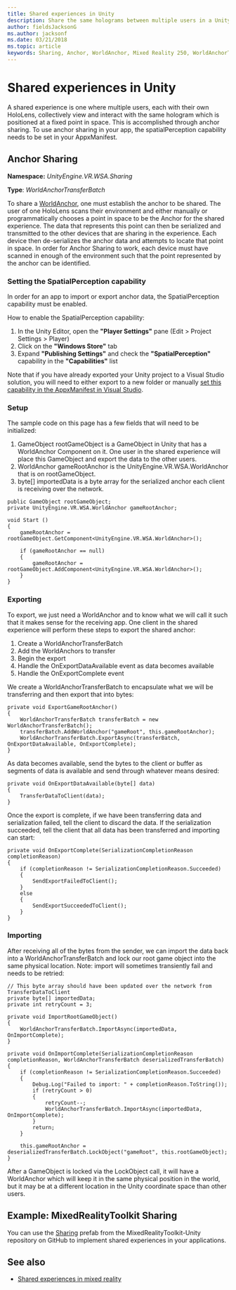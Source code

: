```yaml
---
title: Shared experiences in Unity
description: Share the same holograms between multiple users in a Unity application.
author: fieldsJacksonG
ms.author: jacksonf
ms.date: 03/21/2018
ms.topic: article
keywords: Sharing, Anchor, WorldAnchor, Mixed Reality 250, WorldAnchorTransferBatch, SpatialPerception
---
```




# Shared experiences in Unity

A shared experience is one where multiple users, each with their own HoloLens, collectively view and interact with the same hologram which is positioned at a fixed point in space. This is accomplished through anchor sharing. To use anchor sharing in your app, the spatialPerception capability needs to be set in your AppxManifest.

## Anchor Sharing

**Namespace:** *UnityEngine.VR.WSA.Sharing*

**Type**: *WorldAnchorTransferBatch*

To share a [WorldAnchor](coordinate-systems-in-unity.md), one must establish the anchor to be shared. The user of one HoloLens scans their environment and either manually or programmatically chooses a point in space to be the Anchor for the shared experience. The data that represents this point can then be serialized and transmitted to the other devices that are sharing in the experience. Each device then de-serializes the anchor data and attempts to locate that point in space. In order for Anchor Sharing to work, each device must have scanned in enough of the environment such that the point represented by the anchor can be identified.

### Setting the SpatialPerception capability

In order for an app to import or export anchor data, the SpatialPerception capability must be enabled.

How to enable the SpatialPerception capability:
1. In the Unity Editor, open the **"Player Settings"** pane (Edit > Project Settings > Player)
2. Click on the **"Windows Store"** tab
3. Expand **"Publishing Settings"** and check the **"SpatialPerception"** capability in the **"Capabilities"** list

Note that if you have already exported your Unity project to a Visual Studio solution, you will need to either export to a new folder or manually [set this capability in the AppxManifest in Visual Studio](shared-spatial-anchors-in-directx.md#set-up-your-app-to-use-the-spatialperception-capability).

### Setup

The sample code on this page has a few fields that will need to be initialized:
1. GameObject rootGameObject is a GameObject in Unity that has a WorldAnchor Component on it. One user in the shared experience will place this GameObject and export the data to the other users.
2. WorldAnchor gameRootAnchor is the UnityEngine.VR.WSA.WorldAnchor that is on rootGameObject.
3. byte[] importedData is a byte array for the serialized anchor each client is receiving over the network.

```
public GameObject rootGameObject;
private UnityEngine.VR.WSA.WorldAnchor gameRootAnchor;

void Start ()
{
    gameRootAnchor = rootGameObject.GetComponent<UnityEngine.VR.WSA.WorldAnchor>();

    if (gameRootAnchor == null)
    {
        gameRootAnchor = rootGameObject.AddComponent<UnityEngine.VR.WSA.WorldAnchor>();
    }
}
```

### Exporting

To export, we just need a WorldAnchor and to know what we will call it such that it makes sense for the receiving app. One client in the shared experience will perform these steps to export the shared anchor:
1. Create a WorldAnchorTransferBatch
2. Add the WorldAnchors to transfer
3. Begin the export
4. Handle the OnExportDataAvailable event as data becomes available
5. Handle the OnExportComplete event

We create a WorldAnchorTransferBatch to encapsulate what we will be transferring and then export that into bytes:

```
private void ExportGameRootAnchor()
{
    WorldAnchorTransferBatch transferBatch = new WorldAnchorTransferBatch();
    transferBatch.AddWorldAnchor("gameRoot", this.gameRootAnchor);
    WorldAnchorTransferBatch.ExportAsync(transferBatch, OnExportDataAvailable, OnExportComplete);
}
```

As data becomes available, send the bytes to the client or buffer as segments of data is available and send through whatever means desired:

```
private void OnExportDataAvailable(byte[] data)
{
    TransferDataToClient(data);
}
```

Once the export is complete, if we have been transferring data and serialization failed, tell the client to discard the data. If the serialization succeeded, tell the client that all data has been transferred and importing can start:

```
private void OnExportComplete(SerializationCompletionReason completionReason)
{
    if (completionReason != SerializationCompletionReason.Succeeded)
    {
        SendExportFailedToClient();
    }
    else
    {
        SendExportSucceededToClient();
    }
}
```

### Importing

After receiving all of the bytes from the sender, we can import the data back into a WorldAnchorTransferBatch and lock our root game object into the same physical location. Note: import will sometimes transiently fail and needs to be retried:

```
// This byte array should have been updated over the network from TransferDataToClient
private byte[] importedData;
private int retryCount = 3;

private void ImportRootGameObject()
{
    WorldAnchorTransferBatch.ImportAsync(importedData, OnImportComplete);
}

private void OnImportComplete(SerializationCompletionReason completionReason, WorldAnchorTransferBatch deserializedTransferBatch)
{
    if (completionReason != SerializationCompletionReason.Succeeded)
    {
        Debug.Log("Failed to import: " + completionReason.ToString());
        if (retryCount > 0)
        {
            retryCount--;
            WorldAnchorTransferBatch.ImportAsync(importedData, OnImportComplete);
        }
        return;
    }

    this.gameRootAnchor = deserializedTransferBatch.LockObject("gameRoot", this.rootGameObject);
}
```

After a GameObject is locked via the LockObject call, it will have a WorldAnchor which will keep it in the same physical position in the world, but it may be at a different location in the Unity coordinate space than other users.

## Example: MixedRealityToolkit Sharing

You can use the [Sharing](https://github.com/Microsoft/MixedRealityToolkit-Unity/tree/master/Assets/HoloToolkit/Sharing) prefab from the MixedRealityToolkit-Unity repository on GitHub to implement shared experiences in your applications.

## See also
* [Shared experiences in mixed reality](shared-experiences-in-mixed-reality.md)
